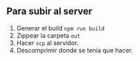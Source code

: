 ## Para subir al server

1. Generar el build `npm run build`
2. Zippear la carpeta `out`
3. Hacer `scp` al servidor.
4. Descomprimir donde se tenia que hacer.